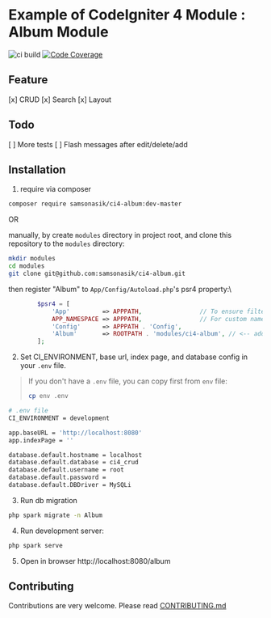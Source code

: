 Example of CodeIgniter 4 Module : Album Module
==============================================

![ci build](https://github.com/samsonasik/ci4-album/workflows/ci%20build/badge.svg)
[![Code Coverage](https://codecov.io/gh/samsonasik/ci4-album/branch/master/graph/badge.svg)](https://codecov.io/gh/samsonasik/ci4-album)

Feature
-------

[x] CRUD
[x] Search
[x] Layout

Todo
----
[ ] More tests
[ ] Flash messages after edit/delete/add

Installation
------------

1. require via composer

```bash
composer require samsonasik/ci4-album:dev-master
```

OR

manually, by create `modules` directory in project root, and clone this repository to the `modules` directory:

```bash
mkdir modules
cd modules
git clone git@github.com:samsonasik/ci4-album.git
```

then register "Album" to `App/Config/Autoload.php`'s psr4 property:\

```php
		$psr4 = [
			'App'         => APPPATH,                // To ensure filters, etc still found,
			APP_NAMESPACE => APPPATH,                // For custom namespace
			'Config'      => APPPATH . 'Config',
			'Album'       => ROOTPATH . 'modules/ci4-album', // <-- add this line
		];
```

2. Set CI_ENVIRONMENT, base url, index page, and database config in your `.env` file.

> If you don't have a `.env` file, you can copy first from `env` file:
> ```bash
> cp env .env
> ```

```bash
# .env file
CI_ENVIRONMENT = development

app.baseURL = 'http://localhost:8080'
app.indexPage = ''

database.default.hostname = localhost
database.default.database = ci4_crud
database.default.username = root
database.default.password =
database.default.DBDriver = MySQLi
```

3. Run db migration

```bash
php spark migrate -n Album
```

4. Run development server:

```bash
php spark serve
```

5. Open in browser http://localhost:8080/album

Contributing
------------
Contributions are very welcome. Please read [CONTRIBUTING.md](https://github.com/samsonasik/ci4-album/blob/master/CONTRIBUTING.md)
